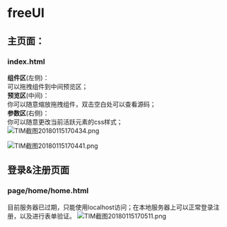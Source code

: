 # freeUI
## 主页面：
### index.html
**组件区**(左侧)：<br>可以拖拽组件到中间预览区；<br>
**预览区**(中间)：<br>你可以随意缩放拖拽组件，双击空白处可以查看源码；<br>
**参数区**(右侧)：<br>你可以随意更改当前活跃元素的css样式；<br>
![TIM截图20180115170434.png](http://upload-images.jianshu.io/upload_images/5750842-a13663ad3541955c.png?imageMogr2/auto-orient/strip%7CimageView2/2/w/1240)

![TIM截图20180115170441.png](http://upload-images.jianshu.io/upload_images/5750842-466949ba879ce00e.png?imageMogr2/auto-orient/strip%7CimageView2/2/w/1240)

## 登录&注册页面
### page/home/home.html
目前服务器已过期，只能使用localhost访问；在本地服务器上可以正常登录注册，以及进行表单验证。
![TIM截图20180115170511.png](http://upload-images.jianshu.io/upload_images/5750842-88cb6a2ec71ac62e.png?imageMogr2/auto-orient/strip%7CimageView2/2/w/1240)


